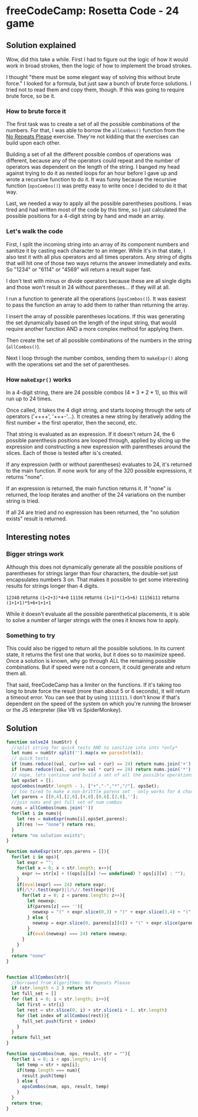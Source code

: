 # freeCodeCamp: Rosetta Code - 24 game

## Solution explained

Wow, did this take a while. First I had to figure out the logic of how it would work in broad strokes, then the logic of how to implement the broad strokes.

I thought "there must be some elegant way of solving this without brute force." I looked for a formula, but just saw a bunch of brute force solutions. I tried not to read them and copy them, though. If this was going to require brute force, so be it.

### How to brute force it

The first task was to create a set of all the possible combinations of the numbers. For that, I was able to borrow the `allCombos()` function from the [No Repeats Please](./Algorithms%20-%20No%20Repeats%20Please) exercise. They're not kidding that the exercises can build upon each other. 

Building a set of all the different possible combos of operations was different, because any of the operators could repeat and the number of operators was dependent on the length of the string. I banged my head against trying to do it as nested loops for an hour before I gave up and wrote a recursive function to do it. It was funny because the recursive function (`opsCombos()`) was pretty easy to write once I decided to do it that way.

Last, we needed a way to apply all the possible parentheses positions. I was tired and had written most of the code by this time, so I just calculated the possible positions for a 4-digit string by hand and made an array.

### Let's walk the code

First, I split the incoming string into an array of its component numbers and sanitize it by casting each character to an integer. While it's in that state, I also test it with all plus operators and all times operators. Any string of digits that will hit one of those two ways returns the answer immediately and exits. So "1234" or "6114" or "4569" will return a result super fast.

I don't test with minus or divide operators because these are all single digits and those won't result in 24 without parentheses... if they will at all.

I run a function to generate all the operations (`opsCombos()`). It was easiest to pass the function an array to add them to rather than returning the array.

I insert the array of possible parentheses locations. If this was generating the set dynamically based on the length of the input string, that would require another function AND a more complex method for applying them. 

Then create the set of all possible combinations of the numbers in the string (`allCombos()`).

Next I loop through the number combos, sending them to `makeExpr()` along with the operations set and the set of parentheses.

### How `makeExpr()` works

In a 4-digit string, there are 24 possible combos (4 * 3 * 2 * 1), so this will run up to 24 times.

Once called, it takes the 4 digit string, and starts looping through the sets of operators ('++++', '+++-'...). It creates a new string by iteratively adding the first number + the first operator, then the second, etc.

That string is evaluated as an expression. If it doesn't return 24, the 6 possible parenthesis positions are looped through, applied by slicing up the expression and constructing a new expression with parentheses around the slices. Each of those is tested after is's created.

If any expression (with or without parentheses) evaluates to 24, it's returned to the main function. If none work for any of the 320 possible expressions, it returns "none".

If an expression is returned, the main function returns it. If "none" is returned, the loop iterates and another of the 24 variations on the number string is tried.

If all 24 are tried and no expression has been returned, the "no solution exists" result is returned.

## Interesting notes

### Bigger strings work

Although this does not dynamically generate all the possible positions of parentheses for strings larger than four characters, the double-set just encapsulates numbers 3 on. That makes it possible to get some interesting results for strings longer than 4 digits.

`12340` returns `(1+2+3)*4+0`
`11156` returns `(1+1)*(1+5+6)`
`11156111` returns `(1+1+1)*5+6+1+1+1`

While it doesn't evaluate all the possible parenthetical placements, it is able to solve a number of larger strings with the ones it knows how to apply.

### Something to try

This could also be rigged to return all the possible solutions. In its current state, it returns the first one that works, but it does so to maximize speed. Once a solution is known, why go through ALL the remaining possible combinations. But if speed were not a concern, it could generate and return them all.

That said, freeCodeCamp has a limiter on the functions. If it's taking too long to brute force the result (more than about 5 or 6 seconds), it will return a timeout error. You can see that by using `1111111`. I don't know if that's dependent on the speed of the system on which you're running the browser or the JS interpreter (like V8 vs SpiderMonkey).

## Solution

```javascript
function solve24 (numStr) {
  //split string for quick tests AND to sanitize into ints *only*
  let nums = numStr.split('').map(x => parseInt(x));
  // quick tests
  if (nums.reduce((val, cur)=> val + cur) == 24) return nums.join('+');
  if (nums.reduce((val, cur)=> val * cur) == 24) return nums.join('*');
  // nope, lets continue and build a set of all the possible operations
  let opsSet = [];
  opsCombos(numStr.length - 1, ["+","-","*","/"], opsSet);
  // too tired to make a non-brittle parens set - only works for 4 char num strings
  let parens = [[0,4],[2,6],[4,8],[0,6],[2,8],''];
  //join nums and get full set of num combos
  nums = allCombos(nums.join(''))
  for(let i in nums){
    let res = makeExpr(nums[i],opsSet,parens);
    if(res !== "none") return res;
  }
  return "no solution exists";
}

function makeExpr(str,ops,parens = []){
  for(let i in ops){
    let expr = "";
    for(let x = 0; x < str.length; x++){
      expr += str[x] + ((ops[i][x] !== undefined) ? ops[i][x] : "");
    }
    if(eval(expr) === 24) return expr;
    if(/\*/.test(expr)||/\//.test(expr)){
      for(let z = 0; z < parens.length; z++){
        let newexp;
        if(parens[z] === ''){
          newexp = "(" + expr.slice(0,3) + ")" + expr.slice(3,4) + "(" + expr.slice(4) + ")";
        } else {
          newexp = expr.slice(0, parens[z][0]) + "(" + expr.slice(parens[z][0], parens[z][1]-1) + ")" + expr.slice(parens[z][1]-1);
        }
        if(eval(newexp) === 24) return newexp;
      }
    }
  }
  return "none"
}


function allCombos(str){
  //borrowed from Algorithms: No Repeats Please
  if (str.length < 2 ) return str
  let full_set = [] 
  for (let i = 0; i < str.length; i++){
    let first = str[i]
    let rest = str.slice(0, i) + str.slice(i + 1, str.length)
    for (let index of allCombos(rest)){
      full_set.push(first + index) 
    }
  }
  return full_set
}

function opsCombos(num, ops, result, str = ""){
  for(let i = 0; i < ops.length; i++){
    let temp = str + ops[i];
    if(temp.length === num){
      result.push(temp)
    } else {
      opsCombos(num, ops, result, temp)
    }
  }
  return true;
}
```
